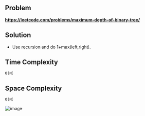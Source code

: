 ## Problem

**https://leetcode.com/problems/maximum-depth-of-binary-tree/**

## Solution

- Use recursion and do 1+max(left,right).

## Time Complexity

`O(N)`

## Space Complexity

`O(N)`

![image](https://user-images.githubusercontent.com/67089723/205366489-8c451e80-8c47-40e7-8ea0-1cfe88f46ec6.png)
